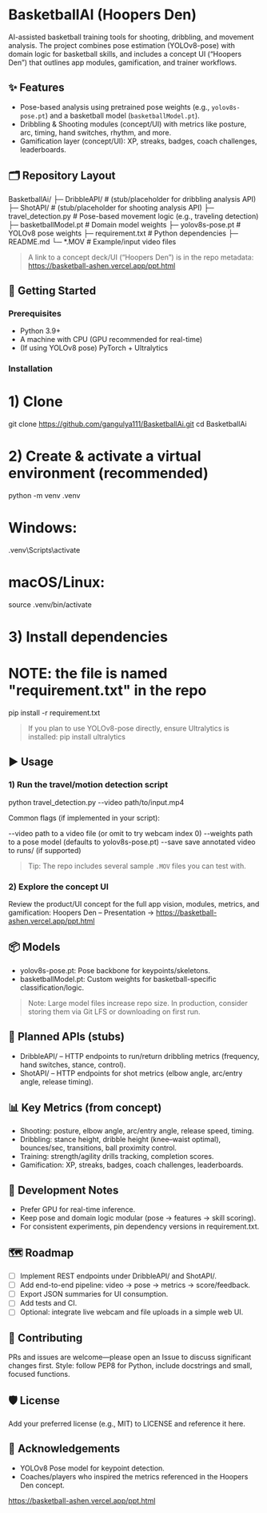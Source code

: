 # BasketballAI (Hoopers Den)

AI-assisted basketball training tools for shooting, dribbling, and movement analysis. The project combines pose estimation (YOLOv8-pose) with domain logic for basketball skills, and includes a concept UI (“Hoopers Den”) that outlines app modules, gamification, and trainer workflows.

## ✨ Features

- Pose-based analysis using pretrained pose weights (e.g., `yolov8s-pose.pt`) and a basketball model (`basketballModel.pt`).
- Dribbling & Shooting modules (concept/UI) with metrics like posture, arc, timing, hand switches, rhythm, and more.
- Gamification layer (concept/UI): XP, streaks, badges, coach challenges, leaderboards.

## 🗂️ Repository Layout

BasketballAi/
├─ DribbleAPI/                # (stub/placeholder for dribbling analysis API)
├─ ShotAPI/                   # (stub/placeholder for shooting analysis API)
├─ travel_detection.py        # Pose-based movement logic (e.g., traveling detection)
├─ basketballModel.pt         # Domain model weights
├─ yolov8s-pose.pt            # YOLOv8 pose weights
├─ requirement.txt            # Python dependencies
├─ README.md
└─ *.MOV                      # Example/input video files

> A link to a concept deck/UI (“Hoopers Den”) is in the repo metadata:
> https://basketball-ashen.vercel.app/ppt.html

## 🚀 Getting Started

### Prerequisites

- Python 3.9+
- A machine with CPU (GPU recommended for real-time)
- (If using YOLOv8 pose) PyTorch + Ultralytics

### Installation

# 1) Clone
git clone https://github.com/gangulya111/BasketballAi.git
cd BasketballAi

# 2) Create & activate a virtual environment (recommended)
python -m venv .venv
# Windows:
.venv\Scripts\activate
# macOS/Linux:
source .venv/bin/activate

# 3) Install dependencies
# NOTE: the file is named "requirement.txt" in the repo
pip install -r requirement.txt

> If you plan to use YOLOv8-pose directly, ensure Ultralytics is installed:
> pip install ultralytics

## ▶️ Usage

### 1) Run the travel/motion detection script

python travel_detection.py --video path/to/input.mp4

Common flags (if implemented in your script):

--video     path to a video file (or omit to try webcam index 0)
--weights   path to a pose model (defaults to yolov8s-pose.pt)
--save      save annotated video to runs/ (if supported)

> Tip: The repo includes several sample `.MOV` files you can test with.

### 2) Explore the concept UI

Review the product/UI concept for the full app vision, modules, metrics, and gamification:
Hoopers Den – Presentation → https://basketball-ashen.vercel.app/ppt.html

## 📦 Models

- yolov8s-pose.pt: Pose backbone for keypoints/skeletons.
- basketballModel.pt: Custom weights for basketball-specific classification/logic.

> Note: Large model files increase repo size. In production, consider storing them via Git LFS or downloading on first run.

## 🧩 Planned APIs (stubs)

- DribbleAPI/ – HTTP endpoints to run/return dribbling metrics (frequency, hand switches, stance, control).
- ShotAPI/ – HTTP endpoints for shot metrics (elbow angle, arc/entry angle, release timing).

## 📊 Key Metrics (from concept)

- Shooting: posture, elbow angle, arc/entry angle, release speed, timing.
- Dribbling: stance height, dribble height (knee–waist optimal), bounces/sec, transitions, ball proximity control.
- Training: strength/agility drills tracking, completion scores.
- Gamification: XP, streaks, badges, coach challenges, leaderboards.

## 🔧 Development Notes

- Prefer GPU for real-time inference.
- Keep pose and domain logic modular (pose → features → skill scoring).
- For consistent experiments, pin dependency versions in requirement.txt.

## 🗺️ Roadmap

- [ ] Implement REST endpoints under DribbleAPI/ and ShotAPI/.
- [ ] Add end-to-end pipeline: video → pose → metrics → score/feedback.
- [ ] Export JSON summaries for UI consumption.
- [ ] Add tests and CI.
- [ ] Optional: integrate live webcam and file uploads in a simple web UI.

## 🤝 Contributing

PRs and issues are welcome—please open an Issue to discuss significant changes first.
Style: follow PEP8 for Python, include docstrings and small, focused functions.

## 🛡️ License

Add your preferred license (e.g., MIT) to LICENSE and reference it here.

## 🙏 Acknowledgements

- YOLOv8 Pose model for keypoint detection.
- Coaches/players who inspired the metrics referenced in the Hoopers Den concept.

 
 
 https://basketball-ashen.vercel.app/ppt.html
